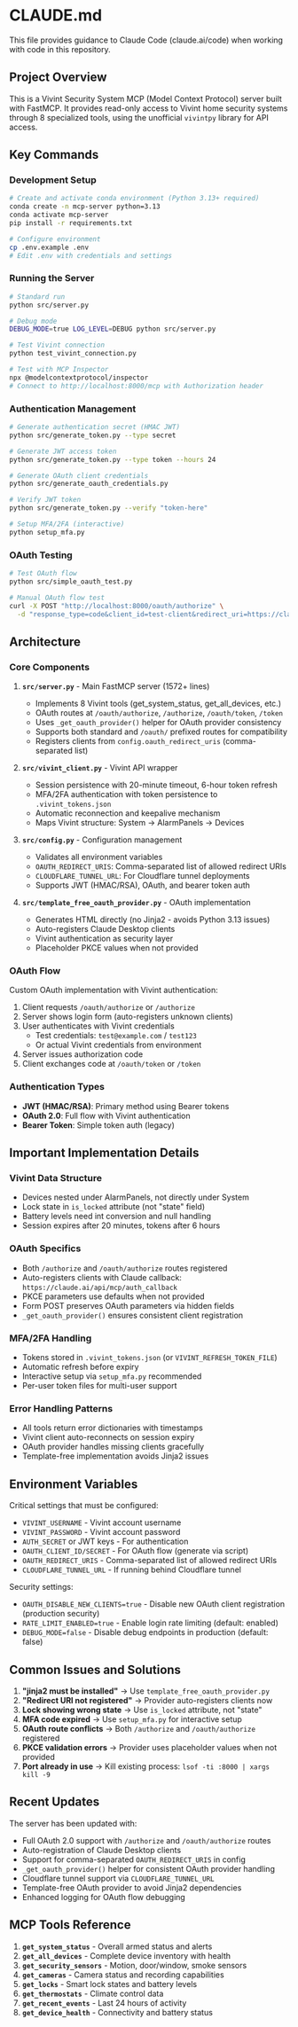 # CLAUDE.md

This file provides guidance to Claude Code (claude.ai/code) when working with code in this repository.

## Project Overview

This is a Vivint Security System MCP (Model Context Protocol) server built with FastMCP. It provides read-only access to Vivint home security systems through 8 specialized tools, using the unofficial `vivintpy` library for API access.

## Key Commands

### Development Setup
```bash
# Create and activate conda environment (Python 3.13+ required)
conda create -n mcp-server python=3.13
conda activate mcp-server
pip install -r requirements.txt

# Configure environment
cp .env.example .env
# Edit .env with credentials and settings
```

### Running the Server
```bash
# Standard run
python src/server.py

# Debug mode
DEBUG_MODE=true LOG_LEVEL=DEBUG python src/server.py

# Test Vivint connection
python test_vivint_connection.py

# Test with MCP Inspector
npx @modelcontextprotocol/inspector
# Connect to http://localhost:8000/mcp with Authorization header
```

### Authentication Management
```bash
# Generate authentication secret (HMAC JWT)
python src/generate_token.py --type secret

# Generate JWT access token
python src/generate_token.py --type token --hours 24

# Generate OAuth client credentials
python src/generate_oauth_credentials.py

# Verify JWT token
python src/generate_token.py --verify "token-here"

# Setup MFA/2FA (interactive)
python setup_mfa.py
```

### OAuth Testing
```bash
# Test OAuth flow
python src/simple_oauth_test.py

# Manual OAuth flow test
curl -X POST "http://localhost:8000/oauth/authorize" \
  -d "response_type=code&client_id=test-client&redirect_uri=https://claude.ai/api/mcp/auth_callback&scope=claudeai&state=test123&username=test@example.com&password=test123&action=login"
```

## Architecture

### Core Components

1. **`src/server.py`** - Main FastMCP server (1572+ lines)
   - Implements 8 Vivint tools (get_system_status, get_all_devices, etc.)
   - OAuth routes at `/oauth/authorize`, `/authorize`, `/oauth/token`, `/token`
   - Uses `_get_oauth_provider()` helper for OAuth provider consistency
   - Supports both standard and `/oauth/` prefixed routes for compatibility
   - Registers clients from `config.oauth_redirect_uris` (comma-separated list)

2. **`src/vivint_client.py`** - Vivint API wrapper
   - Session persistence with 20-minute timeout, 6-hour token refresh
   - MFA/2FA authentication with token persistence to `.vivint_tokens.json`
   - Automatic reconnection and keepalive mechanism
   - Maps Vivint structure: System → AlarmPanels → Devices

3. **`src/config.py`** - Configuration management
   - Validates all environment variables
   - `OAUTH_REDIRECT_URIS`: Comma-separated list of allowed redirect URIs
   - `CLOUDFLARE_TUNNEL_URL`: For Cloudflare tunnel deployments
   - Supports JWT (HMAC/RSA), OAuth, and bearer token auth

4. **`src/template_free_oauth_provider.py`** - OAuth implementation
   - Generates HTML directly (no Jinja2 - avoids Python 3.13 issues)
   - Auto-registers Claude Desktop clients
   - Vivint authentication as security layer
   - Placeholder PKCE values when not provided

### OAuth Flow

Custom OAuth implementation with Vivint authentication:
1. Client requests `/oauth/authorize` or `/authorize`
2. Server shows login form (auto-registers unknown clients)
3. User authenticates with Vivint credentials
   - Test credentials: `test@example.com` / `test123`
   - Or actual Vivint credentials from environment
4. Server issues authorization code
5. Client exchanges code at `/oauth/token` or `/token`

### Authentication Types

- **JWT (HMAC/RSA)**: Primary method using Bearer tokens
- **OAuth 2.0**: Full flow with Vivint authentication
- **Bearer Token**: Simple token auth (legacy)

## Important Implementation Details

### Vivint Data Structure
- Devices nested under AlarmPanels, not directly under System
- Lock state in `is_locked` attribute (not "state" field)
- Battery levels need int conversion and null handling
- Session expires after 20 minutes, tokens after 6 hours

### OAuth Specifics
- Both `/authorize` and `/oauth/authorize` routes registered
- Auto-registers clients with Claude callback: `https://claude.ai/api/mcp/auth_callback`
- PKCE parameters use defaults when not provided
- Form POST preserves OAuth parameters via hidden fields
- `_get_oauth_provider()` ensures consistent client registration

### MFA/2FA Handling
- Tokens stored in `.vivint_tokens.json` (or `VIVINT_REFRESH_TOKEN_FILE`)
- Automatic refresh before expiry
- Interactive setup via `setup_mfa.py` recommended
- Per-user token files for multi-user support

### Error Handling Patterns
- All tools return error dictionaries with timestamps
- Vivint client auto-reconnects on session expiry
- OAuth provider handles missing clients gracefully
- Template-free implementation avoids Jinja2 issues

## Environment Variables

Critical settings that must be configured:
- `VIVINT_USERNAME` - Vivint account username
- `VIVINT_PASSWORD` - Vivint account password
- `AUTH_SECRET` or JWT keys - For authentication
- `OAUTH_CLIENT_ID/SECRET` - For OAuth flow (generate via script)
- `OAUTH_REDIRECT_URIS` - Comma-separated list of allowed redirect URIs
- `CLOUDFLARE_TUNNEL_URL` - If running behind Cloudflare tunnel

Security settings:
- `OAUTH_DISABLE_NEW_CLIENTS=true` - Disable new OAuth client registration (production security)
- `RATE_LIMIT_ENABLED=true` - Enable login rate limiting (default: enabled)
- `DEBUG_MODE=false` - Disable debug endpoints in production (default: false)

## Common Issues and Solutions

1. **"jinja2 must be installed"** → Use `template_free_oauth_provider.py`
2. **"Redirect URI not registered"** → Provider auto-registers clients now
3. **Lock showing wrong state** → Use `is_locked` attribute, not "state"
4. **MFA code expired** → Use `setup_mfa.py` for interactive setup
5. **OAuth route conflicts** → Both `/authorize` and `/oauth/authorize` registered
6. **PKCE validation errors** → Provider uses placeholder values when not provided
7. **Port already in use** → Kill existing process: `lsof -ti :8000 | xargs kill -9`

## Recent Updates

The server has been updated with:
- Full OAuth 2.0 support with `/authorize` and `/oauth/authorize` routes
- Auto-registration of Claude Desktop clients
- Support for comma-separated `OAUTH_REDIRECT_URIS` in config
- `_get_oauth_provider()` helper for consistent OAuth provider handling
- Cloudflare tunnel support via `CLOUDFLARE_TUNNEL_URL`
- Template-free OAuth provider to avoid Jinja2 dependencies
- Enhanced logging for OAuth flow debugging

## MCP Tools Reference

1. **`get_system_status`** - Overall armed status and alerts
2. **`get_all_devices`** - Complete device inventory with health
3. **`get_security_sensors`** - Motion, door/window, smoke sensors
4. **`get_cameras`** - Camera status and recording capabilities
5. **`get_locks`** - Smart lock states and battery levels
6. **`get_thermostats`** - Climate control data
7. **`get_recent_events`** - Last 24 hours of activity
8. **`get_device_health`** - Connectivity and battery status
